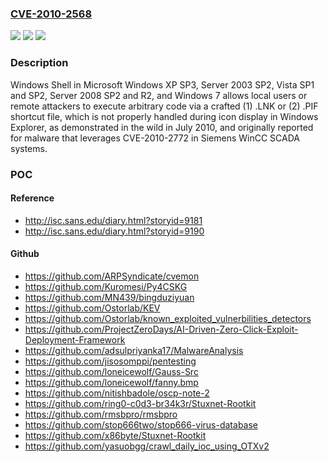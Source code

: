 ### [CVE-2010-2568](https://cve.mitre.org/cgi-bin/cvename.cgi?name=CVE-2010-2568)
![](https://img.shields.io/static/v1?label=Product&message=n%2Fa&color=blue)
![](https://img.shields.io/static/v1?label=Version&message=n%2Fa&color=blue)
![](https://img.shields.io/static/v1?label=Vulnerability&message=n%2Fa&color=brighgreen)

### Description

Windows Shell in Microsoft Windows XP SP3, Server 2003 SP2, Vista SP1 and SP2, Server 2008 SP2 and R2, and Windows 7 allows local users or remote attackers to execute arbitrary code via a crafted (1) .LNK or (2) .PIF shortcut file, which is not properly handled during icon display in Windows Explorer, as demonstrated in the wild in July 2010, and originally reported for malware that leverages CVE-2010-2772 in Siemens WinCC SCADA systems.

### POC

#### Reference
- http://isc.sans.edu/diary.html?storyid=9181
- http://isc.sans.edu/diary.html?storyid=9190

#### Github
- https://github.com/ARPSyndicate/cvemon
- https://github.com/Kuromesi/Py4CSKG
- https://github.com/MN439/bingduziyuan
- https://github.com/Ostorlab/KEV
- https://github.com/Ostorlab/known_exploited_vulnerbilities_detectors
- https://github.com/ProjectZeroDays/AI-Driven-Zero-Click-Exploit-Deployment-Framework
- https://github.com/adsulpriyanka17/MalwareAnalysis
- https://github.com/jisosomppi/pentesting
- https://github.com/loneicewolf/Gauss-Src
- https://github.com/loneicewolf/fanny.bmp
- https://github.com/nitishbadole/oscp-note-2
- https://github.com/ring0-c0d3-br34k3r/Stuxnet-Rootkit
- https://github.com/rmsbpro/rmsbpro
- https://github.com/stop666two/stop666-virus-database
- https://github.com/x86byte/Stuxnet-Rootkit
- https://github.com/yasuobgg/crawl_daily_ioc_using_OTXv2

